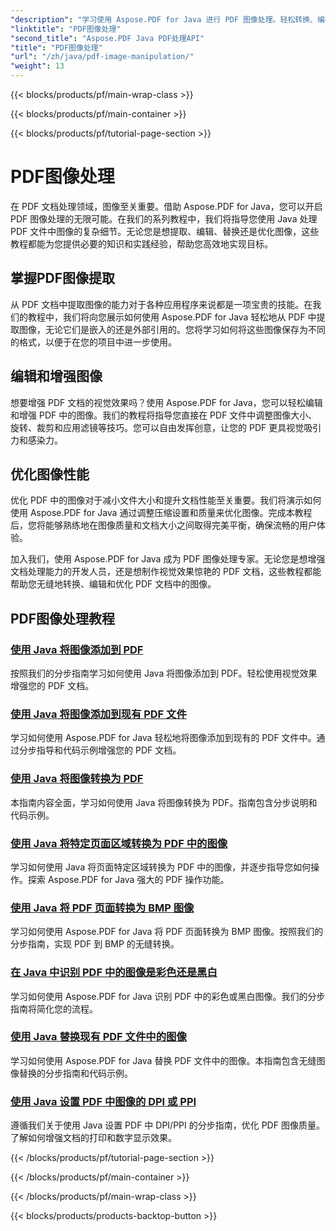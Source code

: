 ```yaml
---
"description": "学习使用 Aspose.PDF for Java 进行 PDF 图像处理。轻松转换、编辑和优化 PDF 文档中的图像。"
"linktitle": "PDF图像处理"
"second_title": "Aspose.PDF Java PDF处理API"
"title": "PDF图像处理"
"url": "/zh/java/pdf-image-manipulation/"
"weight": 13
---
```


{{< blocks/products/pf/main-wrap-class >}}

{{< blocks/products/pf/main-container >}}

{{< blocks/products/pf/tutorial-page-section >}}

# PDF图像处理


在 PDF 文档处理领域，图像至关重要。借助 Aspose.PDF for Java，您可以开启 PDF 图像处理的无限可能。在我们的系列教程中，我们将指导您使用 Java 处理 PDF 文件中图像的复杂细节。无论您是想提取、编辑、替换还是优化图像，这些教程都能为您提供必要的知识和实践经验，帮助您高效地实现目标。

## 掌握PDF图像提取

从 PDF 文档中提取图像的能力对于各种应用程序来说都是一项宝贵的技能。在我们的教程中，我们将向您展示如何使用 Aspose.PDF for Java 轻松地从 PDF 中提取图像，无论它们是嵌入的还是外部引用的。您将学习如何将这些图像保存为不同的格式，以便于在您的项目中进一步使用。

## 编辑和增强图像

想要增强 PDF 文档的视觉效果吗？使用 Aspose.PDF for Java，您可以轻松编辑和增强 PDF 中的图像。我们的教程将指导您直接在 PDF 文件中调整图像大小、旋转、裁剪和应用滤镜等技巧。您可以自由发挥创意，让您的 PDF 更具视觉吸引力和感染力。

## 优化图像性能

优化 PDF 中的图像对于减小文件大小和提升文档性能至关重要。我们将演示如何使用 Aspose.PDF for Java 通过调整压缩设置和质量来优化图像。完成本教程后，您将能够熟练地在图像质量和文档大小之间取得完美平衡，确保流畅的用户体验。

加入我们，使用 Aspose.PDF for Java 成为 PDF 图像处理专家。无论您是想增强文档处理能力的开发人员，还是想制作视觉效果惊艳的 PDF 文档，这些教程都能帮助您无缝地转换、编辑和优化 PDF 文档中的图像。

## PDF图像处理教程
### [使用 Java 将图像添加到 PDF](./add-image-to-pdf-using-java/)
按照我们的分步指南学习如何使用 Java 将图像添加到 PDF。轻松使用视觉效果增强您的 PDF 文档。
### [使用 Java 将图像添加到现有 PDF 文件](./add-image-to-an-existing-pdf-file-in-java/)
学习如何使用 Aspose.PDF for Java 轻松地将图像添加到现有的 PDF 文件中。通过分步指导和代码示例增强您的 PDF 文档。
### [使用 Java 将图像转换为 PDF](./convert-an-image-to-pdf-using-java/)
本指南内容全面，学习如何使用 Java 将图像转换为 PDF。指南包含分步说明和代码示例。
### [使用 Java 将特定页面区域转换为 PDF 中的图像](./convert-particular-page-region-to-image-in-pdf-using-java/)
学习如何使用 Java 将页面特定区域转换为 PDF 中的图像，并逐步指导您如何操作。探索 Aspose.PDF for Java 强大的 PDF 操作功能。
### [使用 Java 将 PDF 页面转换为 BMP 图像](./convert-pdf-pages-to-bmp-image-using-java/)
学习如何使用 Aspose.PDF for Java 将 PDF 页面转换为 BMP 图像。按照我们的分步指南，实现 PDF 到 BMP 的无缝转换。
### [在 Java 中识别 PDF 中的图像是彩色还是黑白](./identify-if-image-inside-pdf-is-colored-or-black-and-white-in-java/)
学习如何使用 Aspose.PDF for Java 识别 PDF 中的彩色或黑白图像。我们的分步指南将简化您的流程。
### [使用 Java 替换现有 PDF 文件中的图像](./replace-image-in-existing-pdf-file-using-java/)
学习如何使用 Aspose.PDF for Java 替换 PDF 文件中的图像。本指南包含无缝图像替换的分步指南和代码示例。
### [使用 Java 设置 PDF 中图像的 DPI 或 PPI](./setting-dpi-or-ppi-of-images-in-pdf-using-java/)
遵循我们关于使用 Java 设置 PDF 中 DPI/PPI 的分步指南，优化 PDF 图像质量。了解如何增强文档的打印和数字显示效果。

{{< /blocks/products/pf/tutorial-page-section >}}

{{< /blocks/products/pf/main-container >}}

{{< /blocks/products/pf/main-wrap-class >}}

{{< blocks/products/products-backtop-button >}}
